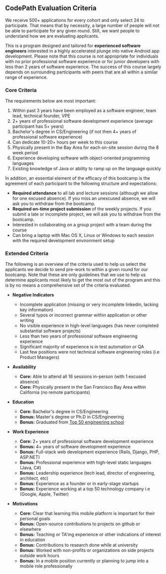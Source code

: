 ## CodePath Evaluation Criteria

We receive 500+ applications for every cohort and only select 24 to participate. That means that by necessity, a large number of people will not be able to participate for any given round. Still, we want people to understand how we are evaluating applicants.

This is a program designed and tailored for **experienced software engineers** interested in a highly accelerated plunge into native Android app development. Please note that this course is not appropriate for individuals with no prior professional software experience or for junior developers with less than 2 years of software experience. The success of this course largely depends on surrounding participants with peers that are all within a similar range of experience.

### Core Criteria

The requirements below are most important:

 1. Within past 3 years have been employed as a software engineer, team lead, technical founder, VPE
 1. 2+ years of professional software development experience (average participant has 5+ years)
 1. Bachelor's degree in CS/Engineering (if not then 4+ years of professional software experience)
 1. Can dedicate 10-20+ hours per week to this course
 1. Physically present in the Bay Area for each on-site session during the 8 week period
 1. Experience developing software with object-oriented programming languages
 1. Existing knowledge of Java or ability to ramp up on the language quickly

In addition, an essential element of the efficacy of this bootcamp is the agreement of each participant to the following structure and expectations:

 * **Required attendance** to all lab and lecture sessions (although we allow for one excused absence). If you miss an unexcused absence, we will ask you to withdraw from the bootcamp.
 * **Required on-time project submission** of the weekly projects. If you submit a late or incomplete project, we will ask you to withdraw from the bootcamp.
 * Interested in collaborating on a group project with a team during the course
 * Can bring a laptop with Mac OS X, Linux or Windows to each session with the required development environment setup

### Extended Criteria

The following is an overview of the criteria used to help us select the applicants we decide to send pre-work to within a given round for our bootcamp. Note that these are only guidelines that we use to help us determine applicants most likely to get the most out of the program and this is by no means a comprehensive set of the criteria evaluated.

* **Negative Indicators**
  * Incomplete application (missing or very incomplete linkedin, lacking key information)
  * Several typos or incorrect grammar within application or other writing
  * No visible experience in high-level languages (has never completed substantial software projects)
  * Less than two years of professional software engineering experience
  * Significant majority of experience is in test automation or QA
  * Last few positions were not technical software engineering roles (i.e Product Managers)

* **Availability**
  * **Core:** Able to attend all 16 sessions in-person (with 1 excused absence)
  * **Core:** Physically present in the San Francisco Bay Area within California (no remote participants)

* **Education**
  * **Core:** Bachelor's degree in CS/Engineering
  * **Bonus:** Master's degree or Ph.D in CS/Engineering
  * **Bonus:** Graduated from [Top 50 engineering school](http://www.shanghairanking.com/FieldENG2013.html)

* **Work Experience**
  * **Core:**  2+ years of professional software development experience
  * **Bonus:** 4+ years of software development experience
  * **Bonus:** Full-stack web development experience (Rails, Django, PHP, ASP.NET)
  * **Bonus:** Professional experience with high-level static languages (Java, C#)
  * **Bonus:** Leadership experience (tech lead, director of engineering, architect, etc)
  * **Bonus:** Experience as a founder or in early-stage startups
  * **Bonus:** Experience working at a top 50 technology company i.e (Google, Apple, Twitter)

* **Motivations**
  * **Core:** Clear that learning this mobile platform is important for their personal goals
  * **Bonus:** Open-source contributions to projects on github or elsewhere
  * **Bonus:** Teaching or TA'ing experience or other indications of interest in education
  * **Bonus:** Contributions to research done while at university
  * **Bonus:** Worked with non-profits or organizations on side projects outside work hours
  * **Bonus:** In a mobile position currently or planning to jump into a mobile role professionally